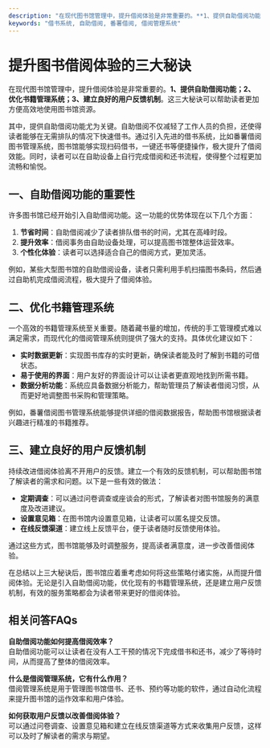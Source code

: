 ```yaml
---
description: "在现代图书馆管理中，提升借阅体验是非常重要的。**1、提供自助借阅功能；2、优化书籍管理系统；3、建立良好的用户反馈机制**。这三大秘诀可以帮助读者更加方便高效地使用图书馆资源。"
keywords: "借书系统, 自助借阅, 番薯借阅, 借阅管理系统"
---
```

# 提升图书借阅体验的三大秘诀

在现代图书馆管理中，提升借阅体验是非常重要的。**1、提供自助借阅功能；2、优化书籍管理系统；3、建立良好的用户反馈机制**。这三大秘诀可以帮助读者更加方便高效地使用图书馆资源。

其中，提供自助借阅功能尤为关键。自助借阅不仅减轻了工作人员的负担，还使得读者能够在无需排队的情况下快速借书。通过引入先进的借书系统，比如番薯借阅图书管理系统，图书馆能够实现扫码借书，一键还书等便捷操作，极大提升了借阅效能。同时，读者可以在自助设备上自行完成借阅和还书流程，使得整个过程更加流畅和愉悦。

## **一、自助借阅功能的重要性**

许多图书馆已经开始引入自助借阅功能。这一功能的优势体现在以下几个方面：

1. **节省时间**：自助借阅减少了读者排队借书的时间，尤其在高峰时段。
2. **提升效率**：借阅事务由自助设备处理，可以提高图书馆整体运营效率。
3. **个性化体验**：读者可以选择适合自己的借阅方式，更加灵活。

例如，某些大型图书馆的自助借阅设备，读者只需利用手机扫描图书条码，然后通过自助机完成借阅流程，极大提升了借阅体验。

## **二、优化书籍管理系统**

一个高效的书籍管理系统至关重要。随着藏书量的增加，传统的手工管理模式难以满足需求，而现代化的借阅管理系统则提供了强大的支持。具体优化建议如下：

- **实时数据更新**：实现图书库存的实时更新，确保读者能及时了解到书籍的可借状态。
- **易于使用的界面**：用户友好的界面设计可以让读者更直观地找到所需书籍。
- **数据分析功能**：系统应具备数据分析能力，帮助管理员了解读者借阅习惯，从而更好地调整图书采购和管理策略。

例如，番薯借阅图书管理系统能够提供详细的借阅数据报告，帮助图书馆根据读者兴趣进行精准的书籍推荐。

## **三、建立良好的用户反馈机制**

持续改进借阅体验离不开用户的反馈。建立一个有效的反馈机制，可以帮助图书馆了解读者的需求和问题。以下是一些有效的做法：

- **定期调查**：可以通过问卷调查或座谈会的形式，了解读者对图书馆服务的满意度及改进建议。
- **设置意见箱**：在图书馆内设置意见箱，让读者可以匿名提交反馈。
- **在线反馈渠道**：建立线上反馈平台，便于读者随时反馈使用体验。

通过这些方式，图书馆能够及时调整服务，提高读者满意度，进一步改善借阅体验。

在总结以上三大秘诀后，图书馆应着重考虑如何将这些策略付诸实施，从而提升借阅体验。无论是引入自助借阅功能，优化现有的书籍管理系统，还是建立用户反馈机制，有效的服务策略都会为读者带来更好的借阅体验。

## 相关问答FAQs

**自助借阅功能如何提高借阅效率？**  
自助借阅功能可以让读者在没有人工干预的情况下完成借书和还书，减少了等待时间，从而提高了整体的借阅效率。

**什么是借阅管理系统，它有什么作用？**  
借阅管理系统是用于管理图书馆借书、还书、预约等功能的软件，通过自动化流程来提升图书馆的运作效率和用户体验。

**如何获取用户反馈以改善借阅体验？**  
可以通过问卷调查、设置意见箱和建立在线反馈渠道等方式来收集用户反馈，这样可以及时了解读者的需求与期望。
